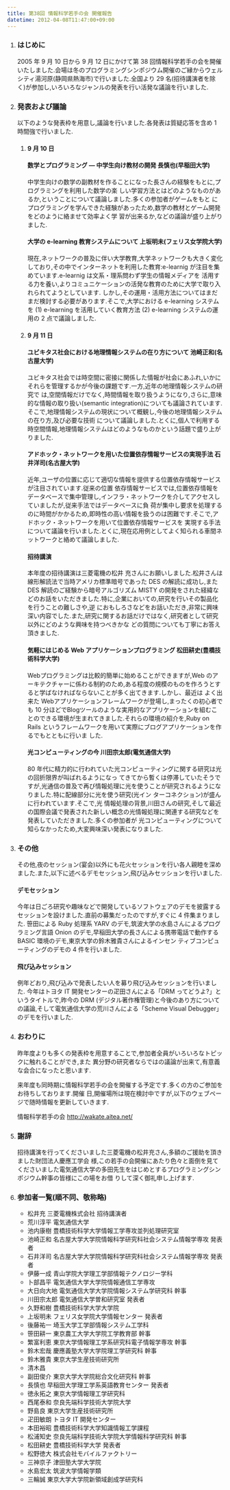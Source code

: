 ```yaml
---
title: 第38回 情報科学若手の会 開催報告
datetime: 2012-04-08T11:47:00+09:00
---
```


<div class="entry_body">

1.  ### はじめに

    2005 年 9 月 10 日から 9 月 12 日にかけて第 38 回情報科学若手の会を開催いたしました.会場は冬のプログラミングシンポジウム開催のご縁からウェルシティ湯河原(静岡県熱海市)で行いました.全国より 29 名(招待講演者を除く)が参加し,いろいろなジャンルの発表を行い活発な議論を行いました.

2.  ### 発表および議論

    以下のような発表枠を用意し,議論を行いました.各発表は質疑応答を含め 1 時間強で行いました.

    1.  #### 9 月 10 日

        #### 数学とプログラミング — 中学生向け教材の開発 長慎也(早稲田大学)

        中学生向けの数学の副教材を作ることになった長さんの経験をもとに,プログラミングを利用した数学の楽 しい学習方法とはどのようなものがあるか,ということについて議論しました.多くの参加者がゲームをもと にプログラミングを学んできた経験があったため,数学の教材とゲーム開発をどのように絡ませて効率よく学 習が出来るか,などの議論が盛り上がりました.

        #### 大学の e-learning 教育システムについて 上坂明未(フェリス女学院大学)

        現在,ネットワークの普及に伴い大学教育,大学ネットワークも大きく変化しており,その中でインターネットを利用した教育:e-learnig が注目を集めています.e-learnig は文系・理系問わず学生の情報メディアを 活用する力を養い,よりコミュニケーションの活発な教育のために大学で取り入れられてようとしています. しかし,その運用・活用方法についてはまだまだ検討する必要があります.そこで,大学における e-learning システムを (1) e-learning を活用していく教育方法 (2) e-learning システムの運用の 2 点で議論しました.

    2.  #### 9 月 11 日

        #### ユビキタス社会における地理情報システムの在り方について 池崎正和(名古屋大学)

        ユビキタス社会では時空間に密接に関係した情報が社会にあふれ,いかにそれらを管理するかが今後の課題です.一方,近年の地理情報システムの研究で は,空間情報だけでなく,時間情報を取り扱うようになり,さらに,意味的な情報の取り扱い(semantic integration)についても議論されています.そこで,地理情報システムの現状について概観し,今後の地理情報システムの在り方,及び必要な技術 について議論しました.とくに,個人で利用する時空間情報,地理情報システムはどのようなものかという話題で盛り上がりました.

        #### アドホック・ネットワークを用いた位置依存情報サービスの実現手法 石井洋司(名古屋大学)

        近年,ユーザの位置に応じて適切な情報を提供する位置依存情報サービスが注目されています.従来の位置 依存情報サービスでは,位置依存情報をデータベースで集中管理し,インフラ・ネットワークを介してアクセスしていましたが,従来手法ではデータベースに負 荷が集中し要求を処理するのに時間がかかるため,即時性の高い情報を扱うのは困難です.そこで,アドホック・ネットワークを用いて位置依存情報サービスを 実現する手法について議論を行いました.とくに,現在応用例としてよく知られる車間ネットワークと絡めて議論しました.

        #### 招待講演

        本年度の招待講演は三菱電機の松井 充さんにお願いしました.松井さんは線形解読法で当時アメリカ標準暗号であった DES の解読に成功し,また DES 解読のご経験から暗号アルゴリズム MISTY の開発をされた経緯などのお話をいただきました.特に,企業においての,研究を行いその製品化を行うことの難しさや,逆 におもしろさなどをお話いただき,非常に興味深い内容でした.また,研究に関するお話だけではなく,研究者として研究以外にどのような興味を持つべきかな どの質問についても丁寧にお答え頂きました.

        #### 気軽にはじめる Web アプリケーションプログラミング 松田耕史(豊橋技術科学大学)

        Webプログラミングは比較的簡単に始めることができますが,Web のアーキテクチャーに係わる制約のため,ある程度の規模のものを作ろうとすると学ばなければならないことが多く出てきます.しかし、最近は よく出来た Webアプリケーションフレームワークが登場し,まったくの初心者でも 10 分ほどでBlogツールのような実用的なアプリケーションを組むことのできる環境が生まれてきました.それらの環境の紹介を,Ruby on Rails というフレームワークを用いて実際にブログアプリケーションを作るでもとともに行いま した.

        #### 光コンピューティングの今 川田宗太郎(電気通信大学)

        80 年代に精力的に行われていた光コンピューティングに関する研究は光の回折限界が叫ばれるようになっ てきてから暫くは停滞していたそうですが,光通信の普及で再び情報処理に光を使うことが研究されるようになりました.特に配線部分に光を使う研究(光イン ターコネクション)が盛んに行われています.そこで,光 情報処理の背景,川田さんの研究,そして最近の国際会議で発表された新しい概念の光情報処理に関連する研究などを発表していただきました.多くの参加者が 光コンピューティングについて知らなかったため,大変興味深い発表になりました.

3.  ### その他

    その他,夜のセッション(宴会)以外にも花火セッションを行い各人親睦を深めました.また,以下に述べるデモセッション,飛び込みセッションを行いました.

    #### デモセッション

    今年は日ごろ研究や趣味などで開発しているソフトウェアのデモを披露するセッションを設けました.直前の募集だったのですが,すぐに 4 件集まりました. 笹田による Ruby 処理系 YARV のデモ,筑波大学の水島さんによるプログラミング言語 Onion のデモ,早稲田大学の長さんによる携帯電話で動作する BASIC 環境のデモ,東京大学の鈴木雅貴さんによるインセン ティブコンピューティングのデモの 4 件を行いました.

    #### 飛び込みセッション

    例年どおり,飛び込みで発表したい人を募り飛び込みセッションを行いました. 今年はトヨタ IT 開発センターの疋田さんによる「DRM ってどうよ?」というタイトルで,昨今の DRM (デジタル著作権管理)と今後のあり方についての議論,そして電気通信大学の荒川さんによる「Scheme Visual Debugger」のデモを行いました.

4.  ### おわりに

    昨年度よりも多くの発表枠を用意することで,参加者全員がいろいろなトピックに触れることができ,また 異分野の研究者ならではの議論が出来て,有意義な会合になったと思います.

    来年度も同時期に情報科学若手の会を開催する予定です.多くの方のご参加をお待ちしております.開催 日,開催場所は現在検討中ですが,以下のウェブページで随時情報を更新していきます.

    情報科学若手の会 http://wakate.aitea.net/

5.  ### 謝辞

    招待講演を行ってくださいました三菱電機の松井充さん,多額のご援助を頂きました財団法人慶應工学会 様,この若手の会開催にあたり色々と面倒を見てくださいました電気通信大学の多田先生をはじめとするプログラミングシンポジウム幹事の皆様にこの場をお借 りして深く御礼申し上げます.

6.  ### 参加者一覧(順不同、敬称略)

    *   松井充 三菱電機株式会社 招待講演者
    *   荒川淳平 電気通信大学
    *   池内康樹 豊橋技術科学大学情報工学専攻並列処理研究室
    *   池崎正和 名古屋大学大学院情報科学研究科社会システム情報学専攻 発表者
    *   石井洋司 名古屋大学大学院情報科学研究科社会システム情報学専攻 発表者
    *   伊藤一成 青山学院大学理工学部情報テクノロジー学科
    *   卜部昌平 電気通信大学大学院情報通信工学専攻
    *   大日向大地 電気通信大学大学院情報システム学研究科 幹事
    *   川田宗太郎 電気通信大学曽和研究室 発表者
    *   久野和樹 豊橋技術科学大学大学院
    *   上坂明未 フェリス女学院大学情報センター 発表者
    *   後藤祐一 埼玉大学工学部情報システム工学科
    *   笹田耕一 東京農工大学大学院工学教育部 幹事
    *   繁富利恵 東京大学情報理工学系研究科電子情報学専攻 幹事
    *   鈴木宏哉 慶應義塾大学大学院理工学研究科 幹事
    *   鈴木雅貴 東京大学生産技術研究所
    *   清木昌
    *   副田俊介 東京大学大学院総合文化研究科 幹事
    *   長慎也 早稲田大学理工学系英語教育センター 発表者
    *   徳永拓之 東京大学情報理工学研究科
    *   西尾泰和 奈良先端科学技術大学院大学
    *   野島良 東京大学生産技術研究所
    *   疋田敏朗 トヨタ IT 開発センター
    *   本田裕昭 豊橋技術科学大学知識情報工学課程
    *   松浦知史 奈良先端科学技術大学院大学情報科学研究科 幹事
    *   松田耕史 豊橋技術科学大学 発表者
    *   松野徳大 株式会社モバイルファクトリー
    *   三神京子 津田塾大学大学院
    *   水島宏太 筑波大学情報学類
    *   三輪誠 東京大学大学院新領域創成学研究科

</div>
